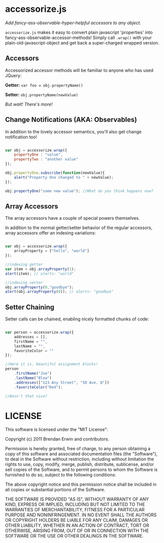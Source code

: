 accessorize.js
==============
_Add fancy-ass-observable-hyper-helpful accessors to any object._

`accessorize.js` makes it easy to convert plain javascript 'properties'
into fancy-ass-observable-accessor-methods! Simply call `.wrap()` with
your plain-old-javascript-object and get back a super-charged wrapped
version.

Accessors
---------

Accessorized accessor methods will be familiar to anyone who has used
JQuery:

**Getter:** `var foo = obj.propertyName()`

**Setter:** `obj.propertyName(newValue)`


_But wait! There's more!_

Change Notifications (AKA: Observables)
---------------------------------------

In addition to the lovely accessor semantics, you'll also get change
notification too!

```javascript

var obj = accessorize.wrap({
    propertyOne : "value",
    propertyTwo : "another value"
});

obj.propertyOne.subscribe(function(newValue){
    alert("Property One changed to " + newValue);
});

obj.propertyOne("some new value"); //What do you think happens now?

```

Array Accessors
---------------

The array accessors have a couple of special powers themselves.

In addition to the normal getter/setter behavior of the regular
accessors, array accessors offer an indexing variations:

```javascript

var obj = accessorize.wrap({
    arrayProperty = ["hello", "world"]
});

//indexing getter
var item = obj.arrayProperty(1);
alert(item); // alerts: "world"

//indexing setter
obj.arrayProperty(0,"goodbye");
alert(obj.arrayProperty(0)); // alerts: "goodbye"

```

Setter Chaining
---------------

Setter calls can be chained, enabling nicely formatted chunks of code:

```javascript

var person = accessorize.wrap({
    addresses = [],
    firstName = "",
    lastName = "",
    favoriteColor = ""
});

//Here it is, beautiful assignment blocks!
person
    .firstName("Joe")
    .lastName("Blow")
    .addresses(["123 Any Street", "58 Ave. Q"])
    .favoriteColor("Red");

//Wasn't that nice?

```

LICENSE
=======
This software is licensed under the "MIT License":

Copyright (c) 2011 Brendan Erwin and contributors.

Permission is hereby granted, free of charge, to any person obtaining a copy
of this software and associated documentation files (the "Software"), to deal
in the Software without restriction, including without limitation the rights
to use, copy, modify, merge, publish, distribute, sublicense, and/or sell
copies of the Software, and to permit persons to whom the Software is
furnished to do so, subject to the following conditions:

The above copyright notice and this permission notice shall be included in
all copies or substantial portions of the Software.

THE SOFTWARE IS PROVIDED "AS IS", WITHOUT WARRANTY OF ANY KIND, EXPRESS OR
IMPLIED, INCLUDING BUT NOT LIMITED TO THE WARRANTIES OF MERCHANTABILITY,
FITNESS FOR A PARTICULAR PURPOSE AND NONINFRINGEMENT. IN NO EVENT SHALL THE
AUTHORS OR COPYRIGHT HOLDERS BE LIABLE FOR ANY CLAIM, DAMAGES OR OTHER
LIABILITY, WHETHER IN AN ACTION OF CONTRACT, TORT OR OTHERWISE, ARISING FROM,
OUT OF OR IN CONNECTION WITH THE SOFTWARE OR THE USE OR OTHER DEALINGS IN
THE SOFTWARE.

